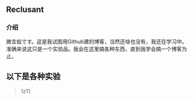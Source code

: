 ## Reclusant

### 介绍

微言蚁です。这是我试图用Github建的博客，当然还啥也没有，我还在学习中。  
准确来说这只是一个实验品。我会在这里搞各种东西，直到我学会搞一个博客为止。  

## 以下是各种实验

>1z11

